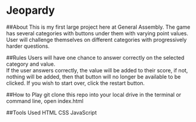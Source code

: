 # Jeopardy

##About
This is my first large project here at General Assembly.
The game has several categories with buttons under them with varying point values.
User will challenge themselves on different categories with progressively harder questions.

##Rules
Users will have one chance to answer correctly on the selected category and value.  
If the user answers correctly, the value will be added to their score, if not, nothing will be added, then that button will no longer be available to be clicked.
If you wish to start over, click the restart button.

##How to Play
git clone this repo into your local drive
in the terminal or command line, open index.html

##Tools Used
HTML
CSS
JavaScript

